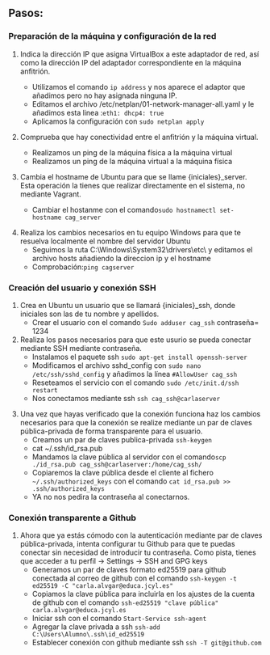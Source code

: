 ## Pasos:
### Preparación de la máquina y configuración de la red
<!--PS D:\ASO\aso_cag\UT02_linux\practicas\PR0202> vagrant init generic/ubuntu2204 --minimal-->
<!--vagrant up-->
<!--vagrant halt-->
<!--Añadir desde virtualbox el adaptador de red solo anfitrión-->
<!--Encender la MV desde virtualbox, sino no funcionara-->
1. Indica la dirección IP que asigna VirtualBox a este adaptador de red, así como la dirección IP del adaptador correspondiente en la máquina anfitrión.
    - Utilizamos el comando `ip address` y nos aparece el adaptor que añadimos pero no hay asignada ninguna IP.
    - Editamos el archivo /etc/netplan/01-network-manager-all.yaml y le añadimos esta linea :`eth1: dhcp4: true`
    - Aplicamos la configuración con `sudo netplan apply`
2. Comprueba que hay conectividad entre el anfitrión y la máquina virtual.
   - Realizamos un ping de la máquina física a la máquina virtual
   - Realizamos un ping de la máquina virtual a la máquina física
  
3. Cambia el hostname de Ubuntu para que se llame {iniciales}_server. Esta operación la tienes que realizar directamente en el sistema, no mediante Vagrant.
    - Cambiar el hostanme con el comando`sudo hostnamectl set-hostname cag_server`
<!--Con el comando hostnamectl podremos comprobarlo-->
<!--El hostname static no nos permite usar  "_" por lo que se queda como "cagserver" y el hostname pretty se nos queda como "cag_server"-->
<!--Con el comando hostnamectl podremos comprobarlo-->
4. Realiza los cambios necesarios en tu equipo Windows para que te resuelva localmente el nombre del servidor Ubuntu 
    - Seguimos la ruta C:\Windows\System32\drivers\etc\ y editamos el archivo hosts añadiendo la direccion ip y el hostname
    - Comprobación:`ping cagserver`
<!--Desde la máquina física entramos en el explorador de archivos y seguimos esta ruta "C:\Windows\System32\drivers\etc\" y editamos el archivo hosts añadiendo la direccion ip y el hostname "192.168.56.1 cagserver"-->
<!--Como necesitamos permisos de administrador para editar el archivo lo movemos al escritorio y lo editamos, después lo movemos a donde estaba ,recordando que era un archivo sin extensión-->

### Creación del usuario y conexión SSH
1. Crea en Ubuntu un usuario que se llamará {iniciales}_ssh, donde iniciales son las de tu nombre y apellidos.
    - Crear el usuario con el comando `Sudo adduser cag_ssh` contraseña= 1234
2. Realiza los pasos necesarios para que este usurio se pueda conectar mediante SSH mediante contraseña.
    - Instalamos el paquete ssh `sudo apt-get install openssh-server`
    - Modificamos el archivo sshd_config con `sudo nano /etc/ssh/sshd_config` y añadimos la línea `#AllowUser cag_ssh`
    - Reseteamos el servicio con el comando `sudo /etc/init.d/ssh restart`
    - Nos conectamos mediante ssh `ssh cag_ssh@carlaserver`
<!-- Utilizamos el comando cat para visualizar el fichero,y comprobar si esta modificado-->
<!--Reiniciamos el servicio ssh-->
<!--Usamos el comando ssh para conectarnos $ssh -p [PUERTO] [USUARIO]@[IP-DEL-SERVIDOR], despues introducimos yes y la contraseña(1234)-->
3. Una vez que hayas verificado que la conexión funciona haz los cambios necesarios para que la conexión se realize mediante un par de claves pública-privada de forma transparente para el usuario.
    - Creamos un par de claves publica-privada `ssh-keygen`
    - cat ~/.ssh/id_rsa.pub
    - Mandamos la clave pública al servidor con el comando`scp ./id_rsa.pub cag_ssh@carlaserver:/home/cag_ssh/`
    - Copiaremos la clave pública desde el cliente al fichero `~/.ssh/authorized_keys` con el comando `cat id_rsa.pub >> .ssh/authorized_keys`
    - YA no nos pedira la contraseña al conectarnos.
<!--La clave publica se guarda en "/home/cag_ssh/.ssh/id_rsa.pub" y la clave privada en "/home/cag_ssh/.ssh/id_rsa"-->
<!--Utilizamos el comando cat para ver la clave publica en ASCII-->
<!--Con el comando scp mandamos la clave al servidor-->
<!--Comprobamos con ls que se ha enviado la clave-->

### Conexión transparente a Github
1. Ahora que ya estás cómodo con la autenticación mediante par de claves pública-privada, intenta configurar tu Github para que te puedas conectar sin necesidad de introducir tu contraseña. Como pista, tienes que acceder a tu perfil -> Settings -> SSH and GPG keys
    - Generamos un par de claves formato ed25519 para github conectada al correo de github con el comando `ssh-keygen -t ed25519 -C "carla.alvgar@educa.jcyl.es"`
    - Copiamos la clave pública para incluirla en los ajustes de la cuenta de github con el comando `ssh-ed25519 "clave pública" carla.alvgar@educa.jcyl.es`
    - Iniciar ssh  con el comando `Start-Service ssh-agent` 
    - Agregar la clave privada a ssh `ssh-add C:\Users\Alumno\.ssh\id_ed25519`
    - Establecer conexión con github mediante ssh `ssh -T git@github.com`
<!--La clave publica se guarda en "C:\Users\Alumno/.ssh/id_ed25519.pub" y la clave privada en "C:\Users\Alumno/.ssh/id_ed25519"-->
